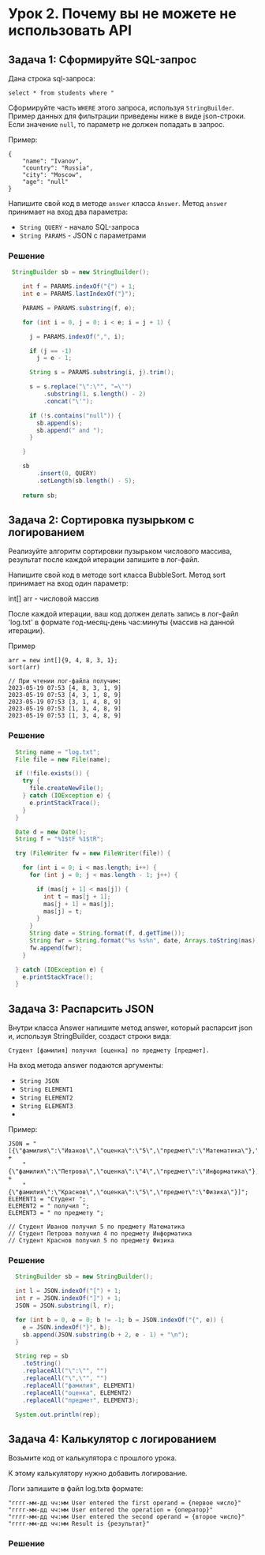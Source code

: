 # Урок 2. Почему вы не можете не использовать API

## Задача 1: Сформируйте SQL-запрос

Дана строка sql-запроса:

```
select * from students where "
```

Сформируйте часть `WHERE` этого запроса, используя `StringBuilder`. Пример данных для фильтрации приведены ниже в виде json-строки. Если значение `null`, то параметр не должен попадать в запрос.

Пример:

```
{
	"name": "Ivanov", 
	"country": "Russia", 
	"city": "Moscow", 
	"age": "null"
}
```

Напишите свой код в методе `answer` класса `Answer`. Метод `answer` принимает на вход два параметра:

- `String QUERY` - начало SQL-запроса
- `String PARAMS` - JSON с параметрами

### Решение

```java
 StringBuilder sb = new StringBuilder();

    int f = PARAMS.indexOf("{") + 1;
    int e = PARAMS.lastIndexOf("}");

    PARAMS = PARAMS.substring(f, e);

    for (int i = 0, j = 0; i < e; i = j + 1) {

      j = PARAMS.indexOf(",", i);

      if (j == -1)
        j = e - 1;

      String s = PARAMS.substring(i, j).trim();

      s = s.replace("\":\"", "=\'")
          .substring(1, s.length() - 2)
          .concat("\'");

      if (!s.contains("null")) {
        sb.append(s);
        sb.append(" and ");
      }

    }

    sb
        .insert(0, QUERY)
        .setLength(sb.length() - 5);
        
    return sb;
```

## Задача 2: Сортировка пузырьком с логированием

Реализуйте алгоритм сортировки пузырьком числового массива, результат после каждой итерации запишите в лог-файл.

Напишите свой код в методе sort класса BubbleSort. Метод sort принимает на вход один параметр:

int[] arr - числовой массив

После каждой итерации, ваш код должен делать запись в лог-файл 'log.txt' в формате год-месяц-день час:минуты {массив на данной итерации}.

Пример

```
arr = new int[]{9, 4, 8, 3, 1};
sort(arr)

// При чтении лог-файла получим:
2023-05-19 07:53 [4, 8, 3, 1, 9]
2023-05-19 07:53 [4, 3, 1, 8, 9]
2023-05-19 07:53 [3, 1, 4, 8, 9]
2023-05-19 07:53 [1, 3, 4, 8, 9]
2023-05-19 07:53 [1, 3, 4, 8, 9]

```

### Решение

```java
  String name = "log.txt";
  File file = new File(name);

  if (!file.exists()) {
    try {
      file.createNewFile();
    } catch (IOException e) {
      e.printStackTrace();
    }
  }

  Date d = new Date();
  String f = "%1$tF %1$tR";

  try (FileWriter fw = new FileWriter(file)) {

    for (int i = 0; i < mas.length; i++) {
      for (int j = 0; j < mas.length - 1; j++) {

        if (mas[j + 1] < mas[j]) {
          int t = mas[j + 1];
          mas[j + 1] = mas[j];
          mas[j] = t;
        }
      }
      String date = String.format(f, d.getTime());
      String fwr = String.format("%s %s%n", date, Arrays.toString(mas));
      fw.append(fwr);
    }

  } catch (IOException e) {
    e.printStackTrace();
  }
```
## Задача 3: Распарсить JSON

Внутри класса Answer напишите метод answer, который распарсит json и, используя StringBuilder, создаст строки вида:

```
Студент [фамилия] получил [оценка] по предмету [предмет].
```

На вход метода answer подаются аргументы:

- `String JSON`
- `String ELEMENT1`
- `String ELEMENT2`
- `String ELEMENT3`
- 
Пример:

```
JSON = "[{\"фамилия\":\"Иванов\",\"оценка\":\"5\",\"предмет\":\"Математика\"}," +
    "{\"фамилия\":\"Петрова\",\"оценка\":\"4\",\"предмет\":\"Информатика\"}," +
    "{\"фамилия\":\"Краснов\",\"оценка\":\"5\",\"предмет\":\"Физика\"}]";
ELEMENT1 = "Студент ";
ELEMENT2 = " получил ";
ELEMENT3 = " по предмету ";

// Студент Иванов получил 5 по предмету Математика
// Студент Петрова получил 4 по предмету Информатика
// Студент Краснов получил 5 по предмету Физика

```

### Решение

```java
  StringBuilder sb = new StringBuilder();

  int l = JSON.indexOf("[") + 1;
  int r = JSON.indexOf("]") + 1;
  JSON = JSON.substring(l, r);

  for (int b = 0, e = 0; b != -1; b = JSON.indexOf("{", e)) {
    e = JSON.indexOf("}", b);
    sb.append(JSON.substring(b + 2, e - 1) + "\n");
  }

  String rep = sb
    .toString()
    .replaceAll("\":\"", "")
    .replaceAll("\",\"", "")
    .replaceAll("фамилия", ELEMENT1)
    .replaceAll("оценка", ELEMENT2)
    .replaceAll("предмет", ELEMENT3);

  System.out.println(rep);
```

## Задача 4: Калькулятор с логированием

Возьмите код от калькулятора с прошлого урока.

К этому калькулятору нужно добавить логирование.

Логи запишите в файл log.txtв формате:

```
"гггг-мм-дд чч:мм User entered the first operand = {первое число}"
"гггг-мм-дд чч:мм User entered the operation = {оператор}"
"гггг-мм-дд чч:мм User entered the second operand = {второе число}"
"гггг-мм-дд чч:мм Result is {результат}"
```

### Решение

```java
```